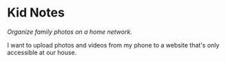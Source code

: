 # Kid Notes

*Organize family photos on a home network.*

I want to upload photos and videos from my phone to a website that's only
accessible at our house.
